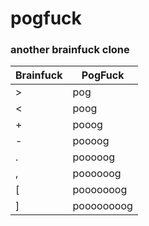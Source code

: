 # pogfuck
### another brainfuck clone  

|Brainfuck |PogFuck
---| ---|
|>|pog|
|<|poog|
|+|pooog|
|-|poooog|
|.|pooooog|
|,|poooooog|
|[|pooooooog|
|]|poooooooog|
